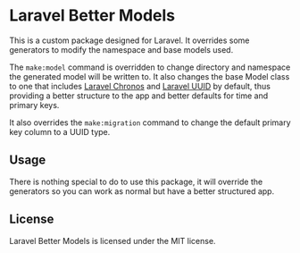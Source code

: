 # Laravel Better Models

This is a custom package designed for Laravel. It overrides some generators to modify the namespace and base models
used.

The `make:model` command is overridden to change directory and namespace the generated model will be written to. It also
changes the base Model class to one that includes [Laravel Chronos](https://github.com/HealthEngineAU/laravel-chronos)
and [Laravel UUID](https://github.com/HealthEngineAU/laravel-uuid) by default, thus providing a better structure to the
app and better defaults for time and primary keys.

It also overrides the `make:migration` command to change the default primary key column to a UUID type.

## Usage

There is nothing special to do to use this package, it will override the generators so you can work as normal but have a
better structured app.

## License

Laravel Better Models is licensed under the MIT license.
